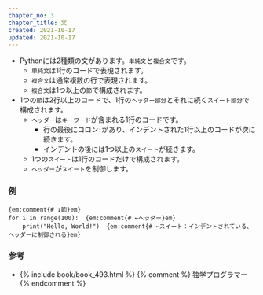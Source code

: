 ```yaml
---
chapter_no: 3
chapter_title: 文
created: 2021-10-17
updated: 2021-10-17
---
```

- Pythonには2種類の文があります。`単純文`と`複合文`です。
  - `単純文`は1行のコードで表現されます。
  - `複合文`は通常複数の行で表現されます。
  - `複合文`は1つ以上の`節`で構成されます。
- 1つの`節`は2行以上のコードで、1行の`ヘッダー部分`とそれに続く`スイート部分`で構成されます。
  - `ヘッダー`は`キーワード`が含まれる1行のコードです。
    - 行の最後にコロン`:`があり、インデントされた1行以上のコードが次に続きます。
    - インデントの後には1つ以上の`スイート`が続きます。
  - 1つの`スイート`は1行のコードだけで構成されます。
  - `ヘッダー`が`スイート`を制御します。

### 例
```
{em:comment{# ↓節}em}
for i in range(100):  {em:comment{# ←ヘッダー}em}
    print("Hello, World!")  {em:comment{# ←スイート：インデントされている、ヘッダーに制御される}em}
```

### 参考
- {% include book/book_493.html %} {% comment %} 独学プログラマー {% endcomment %}
